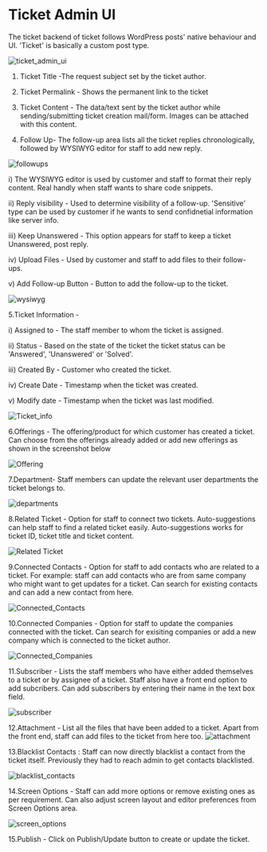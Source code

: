 # Ticket Admin UI

The ticket backend of ticket follows WordPress posts' native behaviour and UI. 'Ticket' is basically a custom post type.

![ticket_admin_ui](http://git.rtcamp.com/uploads/rtbiz/rtbiz-helpdesk/b94ca6ee2a/ticket_admin_ui.png)

1. Ticket Title -The request subject set by the ticket author.

2. Ticket Permalink - Shows the permanent link to the ticket

3. Ticket Content - The data/text sent by the ticket author while sending/submitting ticket creation mail/form. Images can be attached with this content.

4. Follow Up- The follow-up area lists all the ticket replies chronologically, followed by WYSIWYG editor for staff to add new reply.

![followups](http://git.rtcamp.com/uploads/rtbiz/rtbiz-helpdesk/e2bf6536cc/followups.png)


i) The WYSIWYG editor is used by customer and staff to format their reply content. Real handly when staff wants to share code snippets.

ii) Reply visibility - Used to determine visibility of a follow-up. 'Sensitive' type can be used by customer if he wants to send confidnetial information like server info.

iii) Keep Unanswered - This option appears for staff to keep a ticket Unanswered, post reply.

iv)  Upload Files - Used by customer and staff to add files to their follow-ups.

v) Add Follow-up Button - Button to add the follow-up to the ticket.

![wysiwyg](http://git.rtcamp.com/uploads/rtbiz/rtbiz-helpdesk/aed10361cc/wysiwyg.png)

5.Ticket Information -


i)  Assigned to - The staff member to whom the ticket is assigned.

ii)  Status -  Based on the state of the ticket the ticket status can be 'Answered', 'Unanswered' or 'Solved'.

iii) Created By - Customer who created the ticket.

iv)  Create Date - Timestamp when the ticket was created.

v)  Modify date - Timestamp when the ticket was last modified.


![Ticket_info](http://git.rtcamp.com/uploads/rtbiz/rtbiz-helpdesk/5654444b75/Ticket_info.png)


6.Offerings - The offering/product for which customer has created a ticket. Can choose from the offerings already added or add new offerings as shown in the screenshot below

![Offering](http://git.rtcamp.com/uploads/rtbiz/rtbiz-helpdesk/360f222042/Offering.png)

7.Department- Staff members can update the relevant user departments the ticket belongs to.

![departments](http://git.rtcamp.com/uploads/rtbiz/rtbiz-helpdesk/a3cade9239/departments.png)

8.Related Ticket - Option for staff to connect two tickets. Auto-suggestions can help staff to find a related ticket easily. Auto-suggestions works for ticket ID, ticket title and ticket content.

![Related Ticket](http://git.rtcamp.com/uploads/rtbiz/rtbiz-helpdesk/3db9751fae/Related_Ticket.png)

9.Connected Contacts - Option for staff to add contacts who are related to a ticket. For example: staff can add contacts who are from same company who might want to get updates for a ticket. Can search for existing contacts and can add a new contact from here.

![Connected_Contacts](http://git.rtcamp.com/uploads/rtbiz/rtbiz-helpdesk/d48cb4a1d9/Connected_Contacts.png)


10.Connected Companies - Option for staff to update the companies connected with the ticket. Can search for  exisiting companies or add a new company which is connected to the ticket author.

![Connected_Companies](http://git.rtcamp.com/uploads/rtbiz/rtbiz-helpdesk/63ceb41499/Connected_Companies.png)

11.Subscriber - Lists the staff members who have either added themselves to a ticket or by assignee of a ticket. Staff also have a front end option to add subcribers. Can add subscribers by entering their name in the text box field.

![subscriber](http://git.rtcamp.com/uploads/rtbiz/rtbiz-helpdesk/092f93b2e5/subscriber.png)

12.Attachment - List all the files that have been added to a ticket. Apart from the front end, staff can add files to the ticket from here too.
![attachment](http://git.rtcamp.com/uploads/rtbiz/rtbiz-helpdesk/d6654a7aa5/attachment.png)


13.Blacklist Contacts : Staff can now directly blacklist a contact from the ticket itself. Previously they had to reach admin to get contacts blacklisted.

![blacklist_contacts](http://git.rtcamp.com/uploads/rtbiz/rtbiz-helpdesk/e144d9216d/blacklist_contacts.png)


14.Screen Options - Staff can add more options or remove existing ones as per requirement. Can also adjust screen layout and editor preferences from Screen Options area.

![screen_options](http://git.rtcamp.com/uploads/rtbiz/rtbiz-helpdesk/ac52357829/screen_options.png)

15.Publish - Click on Publish/Update button to create or update the ticket.

